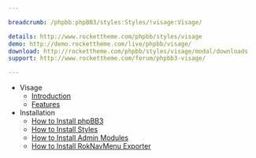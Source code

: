 ```yaml
---

breadcrumb: /phpbb:phpBB3/styles:Styles/!visage:Visage/

details: http://www.rockettheme.com/phpbb/styles/visage
demo: http://demo.rockettheme.com/live/phpbb/visage/
download: http://rockettheme.com/phpbb/styles/visage/modal/downloads
support: http://www.rockettheme.com/forum/phpbb3-visage/

---
```


* Visage
	* [Introduction](INDEX.md#introduction)
	* [Features](INDEX.md#features)
* Installation
	* [How to Install phpBB3](../../start/install.md)
	* [How to Install Styles](../../start/styles.md)
	* [How to Install Admin Modules](../../start/styles.md#installing-administrative-modules)
	* [How to Install RokNavMenu Exporter](../../modules/roknavmenu.md)